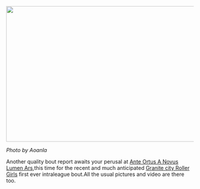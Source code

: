 <html><body><a href="http://scottishrollerderbyblog.com/2012/02/sdownpic.jpg"><img src="http://scottishrollerderbyblog.com/2012/02/sdownpic.jpg" alt="" title="sdownpic" width="614" height="365" class="aligncenter size-full wp-image-875"></a>

<em>Photo by Aoanla</em>

Another quality bout report awaits your perusal at <a href="http://aoanla.blogspot.com/2012/02/bout-report-gcrg-intraleague.html">Ante Ortus A Novus Lumen Ars</a>,this time for the recent and much anticipated <a href="http://www.granitecityrollergirls.org/">Granite city Roller Girls</a> first ever intraleague bout.All the usual pictures and video are there too.
</body></html>
